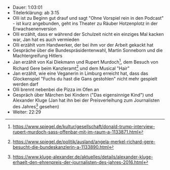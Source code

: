 - Dauer: 1:03:01
- Titelerklärung: ab 3:15
- Olli ist zu Beginn gut drauf und sagt "Ohne Vorspiel rein in den Podcast" - ist kurz angebunden, geht ins Theater zu Räuber Hotzenplotz in der Erwachsenenversion
- Olli erzählt, dass er während der Schulzeit nicht ein einziges Mal kacken war, Jan hat es auch vermieden
- Olli erzählt vom Handwerker, der bei ihm vor der Arbeit gekackt hat
- Gespräche über die Bundespräsidentenwahl, Martin Sonneborn und die Machtergreifung Hitlers
- Jan erzählt von Kai Diekmann und Rupert Murdoch[^1], dem Besuch von Richard Gere beim Kanzleramt[^2] und dem Musical "Hair"
- Jan erzählt, wie eine Veganerin in Limburg erreicht hat, dass das Glockenspiel "Fuchs du hast die Gans gestohlen" nicht mehr gespielt werden darf
- Olli brennt nebenbei die Pizza im Ofen an
- Gespräch über Märchen bei Kindern ("Das eigensinnige Kind") und Alexander Kluge (Jan hat ihn bei der Preisverleihung zum Journalisten des Jahres[^3] gesehen)
- Weiter: 22:29

[^1]: https://www.spiegel.de/kultur/gesellschaft/donald-trump-interview-rupert-murdoch-sass-offenbar-mit-im-raum-a-1133871.html
[^2]: https://www.spiegel.de/politik/ausland/angela-merkel-richard-gere-besucht-die-bundeskanzlerin-a-1133890.html
[^3]: https://www.kluge-alexander.de/aktuelles/details/alexander-kluge-erhaelt-den-ehrenpreis-der-journalisten-des-jahres-2016.html
